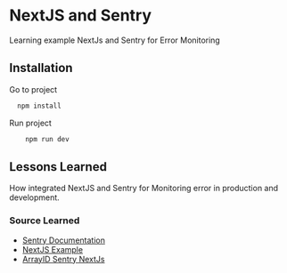 # NextJS and Sentry

Learning example NextJs and Sentry for Error Monitoring

## Installation

Go to project

```bash
  npm install
```

Run project

```bash
    npm run dev
```

## Lessons Learned

How integrated NextJS and Sentry for Monitoring error in production and development.

### Source Learned

- [Sentry Documentation](https://sentry.io)
- [NextJS Example](https://github.com/getsentry/sentry-javascript/tree/master/packages/nextjs)
- [ArrayID Sentry NextJs](https://www.youtube.com/watch?v=eP6pJEm3MTI)
